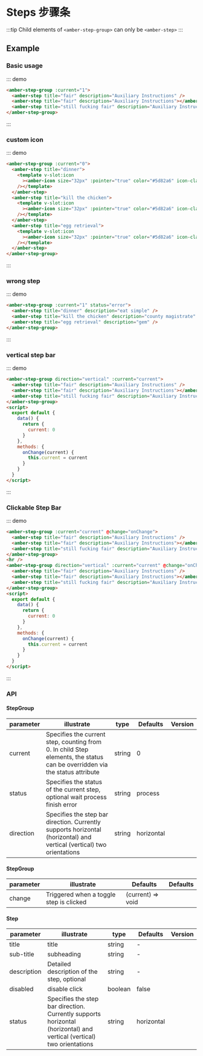 # Steps 步骤条

:::tip
Child elements of `<amber-step-group>` can only be `<amber-step>`
:::

## Example

### Basic usage

::: demo

```html
<amber-step-group :current="1">
  <amber-step title="fair" description="Auxiliary Instructions" />
  <amber-step title="fair" description="Auxiliary Instructions"></amber-step>
  <amber-step title="still fucking fair" description="Auxiliary Instructions" />
</amber-step-group>
```

:::

### custom icon

::: demo

```html
<amber-step-group :current="0">
  <amber-step title="dinner">
    <template v-slot:icon
      ><amber-icon size="32px" :pointer="true" color="#5d82a6" icon-class="a-putongshipin3x"
    /></template>
  </amber-step>
  <amber-step title="kill the chicken">
    <template v-slot:icon
      ><amber-icon size="32px" :pointer="true" color="#5d82a6" icon-class="a-zhongxichengyao3x"
    /></template>
  </amber-step>
  <amber-step title="egg retrieval">
    <template v-slot:icon
      ><amber-icon size="32px" :pointer="true" color="#5d82a6" icon-class="a-bianzu313x"
    /></template>
  </amber-step>
</amber-step-group>
```

:::

### wrong step

::: demo

```html
<amber-step-group :current="1" status="error">
  <amber-step title="dinner" description="eat simple" />
  <amber-step title="kill the chicken" description="county magistrate" />
  <amber-step title="egg retrieval" description="gem" />
</amber-step-group>
```

:::

### vertical step bar

::: demo

```html
<amber-step-group direction="vertical" :current="current">
  <amber-step title="fair" description="Auxiliary Instructions" />
  <amber-step title="fair" description="Auxiliary Instructions"></amber-step>
  <amber-step title="still fucking fair" description="Auxiliary Instructions" />
</amber-step-group>
<script>
  export default {
    data() {
      return {
        current: 0
      }
    },
    methods: {
      onChange(current) {
        this.current = current
      }
    }
  }
</script>
```

:::

### Clickable Step Bar

::: demo

```html
<amber-step-group :current="current" @change="onChange">
  <amber-step title="fair" description="Auxiliary Instructions" />
  <amber-step title="fair" description="Auxiliary Instructions"></amber-step>
  <amber-step title="still fucking fair" description="Auxiliary Instructions" />
</amber-step-group>
<hr />
<amber-step-group direction="vertical" :current="current" @change="onChange">
  <amber-step title="fair" description="Auxiliary Instructions" />
  <amber-step title="fair" description="Auxiliary Instructions"></amber-step>
  <amber-step title="still fucking fair" description="Auxiliary Instructions" />
</amber-step-group>
<script>
  export default {
    data() {
      return {
        current: 0
      }
    },
    methods: {
      onChange(current) {
        this.current = current
      }
    }
  }
</script>
```

:::

### API

#### StepGroup

| parameter | illustrate                                                                                                                 | type   | Defaults   | Version |
| --------- | -------------------------------------------------------------------------------------------------------------------------- | ------ | ---------- | ------- |
| current   | Specifies the current step, counting from 0. In child Step elements, the status can be overridden via the status attribute | string | 0          |         |
| status    | Specifies the status of the current step, optional wait process finish error                                               | string | process    |         |
| direction | Specifies the step bar direction. Currently supports horizontal (horizontal) and vertical (vertical) two orientations      | string | horizontal |         |

#### StepGroup

| parameter | illustrate                              | Defaults          | Defaults |
| --------- | --------------------------------------- | ----------------- | -------- |
| change    | Triggered when a toggle step is clicked | (current) => void |          |

#### Step

| parameter   | illustrate                                                                                                            | type    | Defaults   | Version |
| ----------- | --------------------------------------------------------------------------------------------------------------------- | ------- | ---------- | ------- |
| title       | title                                                                                                                 | string  | -          |         |
| sub-title   | subheading                                                                                                            | string  | -          |         |
| description | Detailed description of the step, optional                                                                            | string  | -          |         |
| disabled    | disable click                                                                                                         | boolean | false      |         |
| status      | Specifies the step bar direction. Currently supports horizontal (horizontal) and vertical (vertical) two orientations | string  | horizontal |         |
